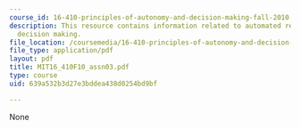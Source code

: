 ```yaml
---
course_id: 16-410-principles-of-autonomy-and-decision-making-fall-2010
description: This resource contains information related to automated reasoning and
  decision making.
file_location: /coursemedia/16-410-principles-of-autonomy-and-decision-making-fall-2010/639a532b3d27e3bddea438d0254bd9bf_MIT16_410F10_assn03.pdf
file_type: application/pdf
layout: pdf
title: MIT16_410F10_assn03.pdf
type: course
uid: 639a532b3d27e3bddea438d0254bd9bf

---
```

None